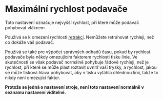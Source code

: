 Maximální rychlost podavače
====
Toto nastavení označuje nejvyšší rychlost, při které může podavač pohybovat vláknem.

Používá se k omezení rychlosti [retrakcí](../travel/retraction_speed.md). Nemůžete retrahovat rychleji, než co dokáže váš podavač.

Používá se také pro výpočet správných odhadů času, pokud by rychlost podavače byla někdy omezujícím faktorem rychlosti tisku linie. Ve skutečnosti se však podavač normálně pohybuje řádově rychleji, než je rychlost, při které se může plast roztavit uvnitř vaší trysky, a rychlost, jakou se může tisková hlava pohybovat, aby v tisku vytáhla úhlednou linii, takže to nikdy není omezující faktor.

**Protože se jedná o nastavení stroje, není toto nastavení normálně v seznamu nastavení viditelné.**